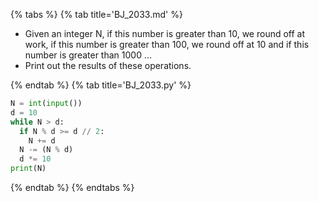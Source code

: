 {% tabs %}
{% tab title='BJ_2033.md' %}

* Given an integer N, if this number is greater than 10, we round off at work, if this number is greater than 100, we round off at 10 and if this number is greater than 1000 ...
* Print out the results of these operations.

{% endtab %}
{% tab title='BJ_2033.py' %}

```py
N = int(input())
d = 10
while N > d:
  if N % d >= d // 2:
    N += d
  N -= (N % d)
  d *= 10
print(N)
```

{% endtab %}
{% endtabs %}